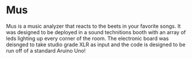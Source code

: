 # Mus
Mus is a music analyzer that reacts to the beets in your favorite songs. It was designed to be deployed in a sound technitions booth with an array of leds lighting up every corner of the room. The electronic board was deisnged to take studio grade XLR as input and the code is designed to be run off of a standard Aruino Uno!
